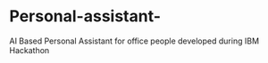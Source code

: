 # Personal-assistant-
AI Based Personal Assistant for office people developed during IBM Hackathon 
